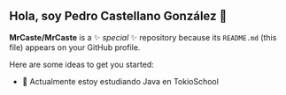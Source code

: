 ## Hola, soy Pedro Castellano González 👋


**MrCaste/MrCaste** is a ✨ _special_ ✨ repository because its `README.md` (this file) appears on your GitHub profile.

Here are some ideas to get you started:

- 🌱 Actualmente estoy estudiando Java en TokioSchool
